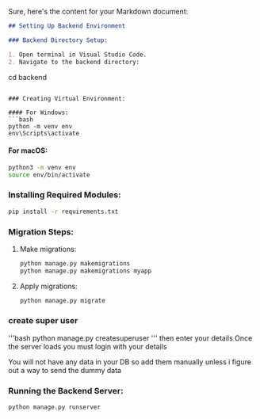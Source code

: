 Sure, here's the content for your Markdown document:

```markdown
## Setting Up Backend Environment

### Backend Directory Setup:

1. Open terminal in Visual Studio Code.
2. Navigate to the backend directory:
   ```
   cd backend
   ```

### Creating Virtual Environment:

#### For Windows:
```bash
python -m venv env
env\Scripts\activate
```

#### For macOS:
```bash
python3 -m venv env
source env/bin/activate
```

### Installing Required Modules:
```bash
pip install -r requirements.txt
```

### Migration Steps:

1. Make migrations:
   ```bash
   python manage.py makemigrations
   python manage.py makemigrations myapp  
   ```

2. Apply migrations:
   ```bash
   python manage.py migrate
   ```

### create super user
'''bash
python manage.py createsuperuser
'''
then enter your details
Once the server loads you must login with your details

You will not have any data in your DB so add them manually unless i figure out a way to send the dummy data

### Running the Backend Server:
```bash
python manage.py runserver
```
```

